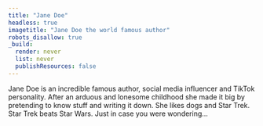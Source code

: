 ```yaml
---
title: "Jane Doe"
headless: true
imagetitle: "Jane Doe the world famous author"
robots_disallow: true
_build:
  render: never
  list: never
  publishResources: false
---
```


Jane Doe is an incredible famous author, social media influencer and TikTok personality. After an arduous and lonesome childhood she made it big by pretending to know stuff and writing it down. She likes dogs and Star Trek. Star Trek beats Star Wars. Just in case you were wondering...
